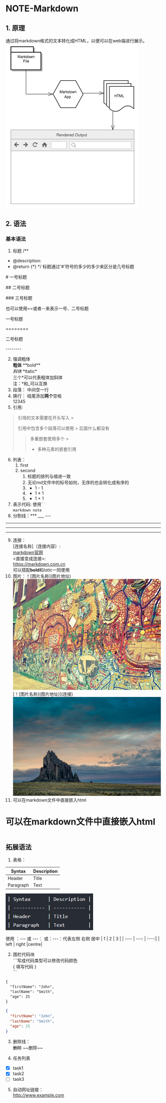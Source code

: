 <!--
 * @Descripttion: Markdown学习笔记
 * @Author: Caoke
 * @Date: 2023-06-18 17:06:01
 * @LastEditors: Caoke
 * @LastEditTime: 2023-06-18 19:02:02
-->
# NOTE-Markdown
## 1. 原理
通过将markdown格式的文本转化成HTML，以便可以在web端进行展示。
![Alt text](原理图.png)
## 2. 语法
### 基本语法
1.  标题
/**
 * @description: 
 * @return {*}
 */
标题通过'#'符号的多少的多少来区分是几号标题

\# 一号标题

\#\# 二号标题

\#\#\# 三号标题

也可以使用==或者--来表示一号、二号标题

一号标题

\========

二号标题

\--------

2. 强调粗体  
**粗体** \*\*bold**  
*斜体*  \*ltatic*  
三个*可以代表粗体加斜体  
注：*和_可以互换
3. 段落： 中间空一行
4. 换行： 结尾添加**两个**空格  
12345  
5. 引用:  
> 引用的文本需要在开头写入 > 
>
> 引用中包含多个段落可以使用 > 后面什么都没有
>> 多重嵌套使用多个 >
>> - 多种元素的嵌套引用
6. 列表：  
   1. first
   2. second   
      1. 标题的排列与缩进一致
      2. 无论md文件中的标号如何，无序的也会转化成有序的
      3. - 1 \- 1
      4. * 1 \* 1
      5. + 1 \+ 1 
7. 表示代码: 使用\` \`  
`markdown note`
8. 分割线：*** ___ ---
***
___
---
9. 连接：  
[连接名称]（连接内容）:  
[markdown官网](https://markdown.com.cn)  
<直接变成连接>:  
<https://markdown.com.cn>  
可以搭配**bold**和*latic*一同使用  
10. 图片：！\[图片名称](图片地址)  
![这是图片](配图1.png "Magic Gardens")  
\[！\[图片名称](图片地址)](连接)
[![沙漠中的岩石图片](配图2.png "Shiprock")](https://markdown.com.cn)
11. 可以在markdown文件中直接嵌入html  
<table>
    <tr>
        <h1>可以在markdown文件中直接嵌入html</h1>
    </tr>
</table>  

## 拓展语法
1. 表格：  

| Syntax      | Description |
| ----------- | ----------- |
| Header      | Title       |
| Paragraph   | Text        |

![Alt text](%E8%A1%A8%E6%A0%BC.png)

使用 ：--- 或 ---： 或：---：代表左侧 右侧 居中
| 1      | 2 | 3     |
| :--- | ---:   | :---:| 
| left | right  |centre|

2. 围栏代码块  
\```写成代码类型可以修改代码颜色  
{
填写代码
    }  
\```
```
{
  "firstName": "John",
  "lastName": "Smith",
  "age": 25
}
```
```json
{
  "firstName": "John",
  "lastName": "Smith",
  "age": 25
}
```


3. 删除线：  
~~删除~~ \~~删除~~

4. 任务列表  
- [x] task1
- [x] task2
- [ ] task3

5. 自动网址链接：  
http://www.example.com

